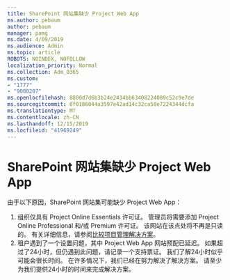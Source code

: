 ```yaml
---
title: SharePoint 网站集缺少 Project Web App
ms.author: pebaum
author: pebaum
manager: pamg
ms.date: 4/09/2019
ms.audience: Admin
ms.topic: article
ROBOTS: NOINDEX, NOFOLLOW
localization_priority: Normal
ms.collection: Adm_O365
ms.custom:
- "1777"
- "9000207"
ms.openlocfilehash: 8800d7d6b3b24e2434bb63408224089c52c9e7de
ms.sourcegitcommit: 0f0186044a3597e42ad14c32ca58e7224344dcfa
ms.translationtype: MT
ms.contentlocale: zh-CN
ms.lasthandoff: 12/15/2019
ms.locfileid: "41969249"
---
```

# <a name="project-web-app-is-missing-from-the-sharepoint-site-collection"></a>SharePoint 网站集缺少 Project Web App

由于以下原因，SharePoint 网站集可能缺少 Project Web App：

1. 组织仅具有 Project Online Essentials 许可证。 管理员将需要添加 Project Online Professional 和/或 Premium 许可证。 该网站在该点处将不再是只读的。 有关详细信息，请参阅[比较项目管理解决方案](https://products.office.com/project/compare-microsoft-project-management-software?tab=1)。
2. 租户遇到了一个设置问题，其中 Project Web App 网站预配已延迟。 如果超过了24小时，但仍遇到此问题，请记录一个支持票证。 我们了解24小时似乎可能会很长时间。 在许多情况下，我们已经在努力解决了解决方案。 请至少为我们提供24小时的时间来完成解决方案。
